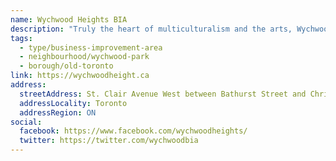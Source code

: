 ```yaml
---
name: Wychwood Heights BIA
description: "Truly the heart of multiculturalism and the arts, Wychwood Heights is nestled in the greater Wychwood area, steeped in a history rich in arts and culture. Located on St. Clair Avenue West between Bathurst and Christie/Humewood, this business area offers an eclectic mix of artisans, shops and restaurants where no two stores are alike."
tags:
  - type/business-improvement-area
  - neighbourhood/wychwood-park
  - borough/old-toronto
link: https://wychwoodheight.ca
address:
  streetAddress: St. Clair Avenue West between Bathurst Street and Christie Street
  addressLocality: Toronto
  addressRegion: ON
social:
  facebook: https://www.facebook.com/wychwoodheights/
  twitter: https://twitter.com/wychwoodbia
---
```

